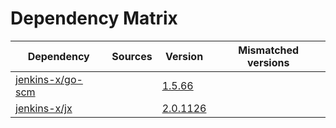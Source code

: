# Dependency Matrix

Dependency | Sources | Version | Mismatched versions
---------- | ------- | ------- | -------------------
[jenkins-x/go-scm](https://github.com/jenkins-x/go-scm) |  | [1.5.66]() | 
[jenkins-x/jx](https://github.com/jenkins-x/jx) |  | [2.0.1126](https://github.com/jenkins-x/jx/releases/tag/v2.0.1126) | 

